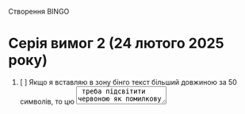 Створення BINGO

# Серія вимог 2 (24 лютого 2025 року)

1. [ ] Якщо я вставляю в зону бінго текст більший довжиною за 50 символів, то цю <textarea> треба підсвітити червоною як помилкову шляхом додавання до `<textarea>` класу `error`
    * Коли ми виходимо з редагування то клас `error` набуває вся комірка
2. [ ] Реалізувати **автоматичне** масштабування тексту так, щоб він не змінював розмір клітинки бінго
    * Врахувати що зміна розміру тексту може відбуватися не тільки за події редагування, але й ще при зміні розміру вікна браузера
3. [ ] Коли я знаходжуся в режимі автора, я маю додаткову кнопку "Поділитися" яка дозволяє скопіювати посилання на сторінку в буфер обміну
4. [ ] Якщо відкрити сторінку за посиланням де завгодно (на іншому комп'ютері, в анонімній вкладці, у тому самому браузері) - відкривається бінго, яке було поширене на попередньому кроці
5. [ ] Різні посилання зберігають різний стан бінго (дивись вимогу 10 у 1 серії)
    * Тобто я можу мати дві відкриті вкладки з заповненням двох різних бінго одночасно і оновлення обох працюватиме коректно
6. [ ] Змінити зберігання стану поточного бінго що редагується з localStorage (вимога 10 у 1 серії) на хеш URL (не зберігати нічого в localStorage)
    * URL має оновлюватися коли ми виходимо з редагування клітинки **якщо** в нас немає помилок (вимога 8 у 1 серії, вимога 1 у цій серії)
7. [ ] Реалізувати логіку: якщо вмістом клітинки є текст "*" - то вона завжди обрана (її не можна вимкнути)
8. [ ] Реалізувати "фавіконку": коли бінго в процесі - жовтий квадрат, коли бінго завершено - зелений квадрат, коли бінго має помилки - червоний квадрат


# Серія вимог 1 (17 лютого 2025 року)

1. [x] Якщо перемикач "режим автора" не активовано, то клік по комірці приводить до її вибору (клас `selected`)
2. [ ] Виділення будь-яких 5 елементів по горизонталі, вертикалі **або диагоналі** повинно приводити до відображення повідомлення "BINGO!" внизу і кнопки "почати знову" (зверніть увагу, кнопка і сама панель вже є в HTML)
3. [ ] Натискання кнопки "почати знову" має приховувати панель з відображенням "BINGO!" і очищати таблицю
4. [ ] Активація перемикача "режим автора" має прибирати виділення елементів та виграша
5. [ ] В режимі автора клік по комірці не має призводити до її виділення
6. [ ] В режимі автора клік по комірці має приводити до її перетворення в `<textarea>` з текстом, що на даний момент присутній в комірці
7. [ ] Клік поза `<textarea>` яку ми редагуємо, має перетворити її назад в текст, що на даний момент присутній в `<textarea>`
8. [ ] Якщо на сторінці в режимі автора знаходяться дві комірки з однаковим текстом, то вони мають бути підсвічені червоним (клас `error` в CSS)
9. [ ] При спробі оновлення сторінки, якщо ми знаходимося в режимі автора і редагуємо комірку ми маємо вивести попередження про незбережені дані
10. [ ] При оновленні сторінки всі внесені вами зміни мають бути збережені (шляхом збереження їх в localStorage)

Матеріали до серії вимог:
  * [createElement](https://developer.mozilla.org/en-US/docs/Web/API/Document/createElement)
  * [addEventListener](https://developer.mozilla.org/en-US/docs/Web/API/EventTarget/addEventListener)
  * [submit](https://developer.mozilla.org/en-US/docs/Web/API/HTMLFormElement/submit)
  * [beforeunload](https://developer.mozilla.org/en-US/docs/Web/API/Window/beforeunload_event)
  * [confirm](https://developer.mozilla.org/en-US/docs/Web/API/Window/confirm)
  * [localStorage](https://developer.mozilla.org/en-US/docs/Web/API/Window/localStorage)
  * [JSON.stringify](https://developer.mozilla.org/en-US/docs/Web/JavaScript/Reference/Global_Objects/JSON/stringify)
  * [JSON.parse](https://developer.mozilla.org/en-US/docs/Web/JavaScript/Reference/Global_Objects/JSON/parse)
